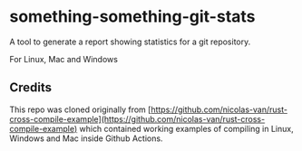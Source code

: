 # something-something-git-stats

A tool to generate a report showing statistics for a git repository.

For Linux, Mac and Windows

## Credits

This repo was cloned originally from [https://github.com/nicolas-van/rust-cross-compile-example](https://github.com/nicolas-van/rust-cross-compile-example) which contained working examples of compiling in Linux, Windows and Mac inside Github Actions.
